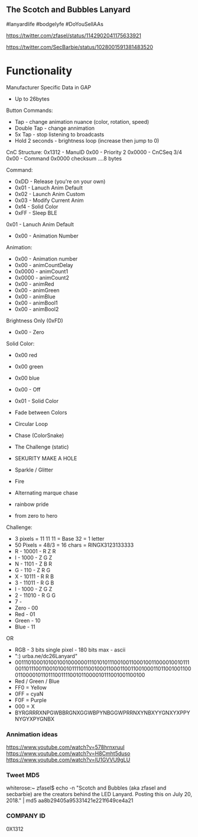 ## The Scotch and Bubbles Lanyard
 #lanyardlife #bodgelyfe #DoYouSellAAs
 
 https://twitter.com/zfasel/status/1142902041175633921
 
 https://twitter.com/SecBarbie/status/1028001591381483520

Functionality
=============

Manufacturer Specific Data in GAP
 - Up to 26bytes

Button Commands:
 - Tap - change animation nuance (color, rotation, speed)
 - Double Tap - change annimation
 - 5x Tap - stop listening to broadcasts
 - Hold 2 seconds - brightness loop (increase then jump to 0)

CnC Structure:
  0x1312 - ManuID
  0x00 - Priority 2
  0x0000 - CnCSeq 3/4
  0x00 - Command
  0x0000 checksum
  ....8 bytes

Command:
 * 0xDD - Release (you're on your own)
 * 0x01 - Lanuch Anim Default
 * 0x02 - Launch Anim Custom
 * 0x03 - Modify Current Anim
 * 0xf4 - Solid Color
 * 0xFF - Sleep BLE

0x01 - Lanuch Anim Default
 * 0x00 - Animation Number

Animation:
 * 0x00 - Animation number
 * 0x00 - animCountDelay
 * 0x0000 - animCount1
 * 0x0000 - animCount2
 * 0x00 - animRed
 * 0x00 - animGreen
 * 0x00 - animBlue
 * 0x00 - animBool1
 * 0x00 - animBool2

Brightness Only (0xFD)
 - 0x00 - Zero

Solid Color:
 * 0x00 red
 * 0x00 green
 * 0x00 blue

 * 0x00 - Off
 * 0x01 - Solid Color
 * Fade between Colors
 * Circular Loop
 * Chase (ColorSnake)
 * The Challenge (static)
 * SEKURITY MAKE A HOLE
 * Sparkle / Glitter
 * Fire
 * Alternating marque chase
 * rainbow pride
 * from zero to hero

Challenge:
  - 3 pixels = 11 11 11 = Base 32 = 1 letter
  - 50 Pixels = 48/3 = 16 chars = RINGX3123133333
  - R - 10001 - R Z R
  - I - 1000 - Z G Z
  - N - 1101 - Z B R
  - G - 110 - Z R G
  - X - 10111 - R R B
  - 3 - 11011 - R G B
  - I - 1000 - Z G Z
  - 2 - 11010 - R G G
  - 7 -
  - Zero - 00
  - Red - 01
  - Green - 10
  - Blue - 11

OR
  - RGB - 3 bits single pixel - 180 bits max - ascii
  - ":) urba.ne/dc26Lanyard"
  - 00111010001010010010000001110101011100100110001001100001001011100110111001100101001011110110010001100011001100100011011001001100011000010110111001111001011000010111001001100100
  - Red / Green / Blue
  - FF0 = Yellow
  - 0FF = cyaN
  - F0F = Purple
  - 000 = X
  - BYRGRRRXNPGWBBRGNXGGWBPYNBGGWPRRNXYNBXYYGNXYXPPYNYGYXPYGNBX

### Annimation ideas

https://www.youtube.com/watch?v=578hrnxruuI
https://www.youtube.com/watch?v=H8Cmht5duso
https://www.youtube.com/watch?v=lU1GVVU9gLU

### Tweet MD5 
whiterose:~ zfasel$ echo -n "Scotch and Bubbles (aka zfasel and secbarbie) are the creators behind the LED Lanyard. Posting this on July 20, 2018." | md5
aa8b29405a95331421e221f649ce4a21

### COMPANY ID 
0X1312
